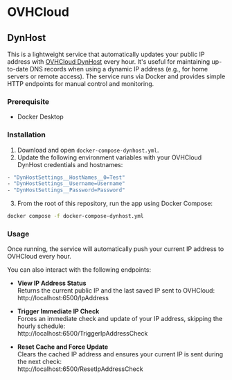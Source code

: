 # OVHCloud
## DynHost
This is a lightweight service that automatically updates your public IP address with [OVHCloud DynHost](https://help.ovhcloud.com/csm/en-ie-dns-dynhost?id=kb_article_view&sysparm_article=KB0051641) every hour.
It's useful for maintaining up-to-date DNS records when using a dynamic IP address (e.g., for home servers or remote access).
The service runs via Docker and provides simple HTTP endpoints for manual control and monitoring.

### Prerequisite
* Docker Desktop

### Installation
1. Download and open ```docker-compose-dynhost.yml```.
2. Update the following environment variables with your OVHCloud DynHost credentials and hostnames:
```bash
- "DynHostSettings__HostNames__0=Test"
- "DynHostSettings__Username=Username"
- "DynHostSettings__Password=Password"
```

3. From the root of this repository, run the app using Docker Compose:
```bash
docker compose -f docker-compose-dynhost.yml
```

### Usage
Once running, the service will automatically push your current IP address to OVHCloud every hour.

You can also interact with the following endpoints:
* **View IP Address Status**\
  Returns the current public IP and the last saved IP sent to OVHCloud:\
  http://localhost:6500/IpAddress

* **Trigger Immediate IP Check**\
  Forces an immediate check and update of your IP address, skipping the hourly schedule:\
  http://localhost:6500/TriggerIpAddressCheck

* **Reset Cache and Force Update**\
  Clears the cached IP address and ensures your current IP is sent during the next check:\
  http://localhost:6500/ResetIpAddressCheck
